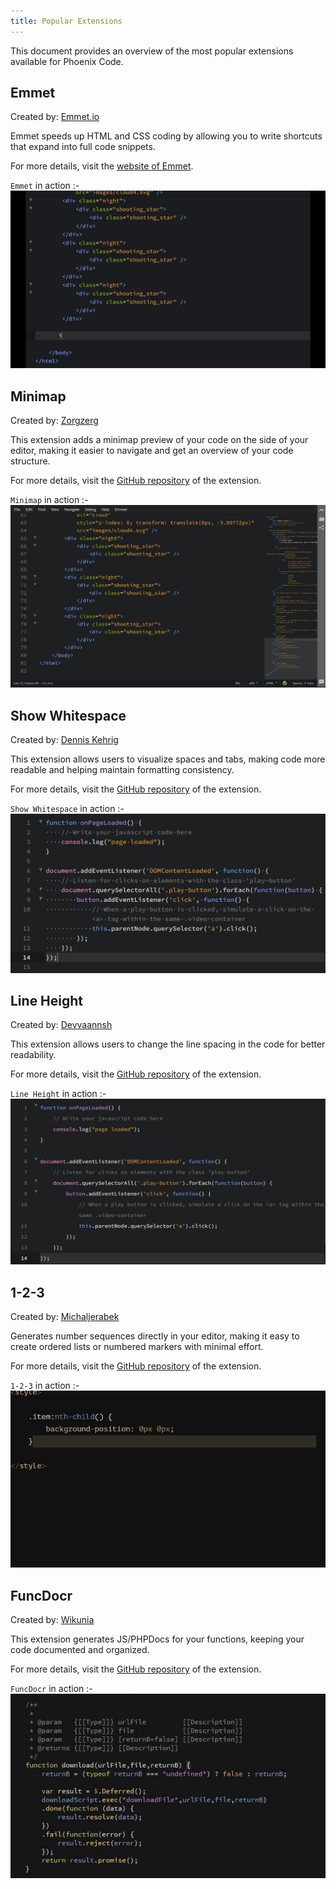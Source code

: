 ```yaml
---
title: Popular Extensions
---
```


This document provides an overview of the most popular extensions available for Phoenix Code.

## Emmet
Created by: [Emmet.io](https://emmet.io)

Emmet speeds up HTML and CSS coding by allowing you to write shortcuts that expand into full code snippets.

For more details, visit the [website of Emmet](https://emmet.io/).

`Emmet` in action :-
![Emmet](./images/popular-extensions/emmet.gif)



## Minimap
Created by: [Zorgzerg](https://github.com/zorgzerg)

This extension adds a minimap preview of your code on the side of your editor, making it easier to navigate and get an overview of your code structure.

For more details, visit the [GitHub repository](https://github.com/zorgzerg/brackets-minimap) of the extension.

`Minimap` in action :-
![Minimap](./images/popular-extensions/minimap.png)


## Show Whitespace 
Created by: [Dennis Kehrig](https://github.com/DennisKehrig)

This extension allows users to visualize spaces and tabs, making code more readable and helping maintain formatting consistency.

For more details, visit the [GitHub repository](https://github.com/DennisKehrig/brackets-show-whitespace) of the extension.

`Show Whitespace` in action :-
![Show Whitespace](./images/popular-extensions/Show-Whitespace.png)



## Line Height 
Created by: [Devvaannsh](https://github.com/devvaannsh)

This extension allows users to change the line spacing in the code for better readability.

For more details, visit the [GitHub repository](https://github.com/devvaannsh/custom-line-height) of the extension.

`Line Height` in action :-
![Line Height](./images/popular-extensions/Line-Height.png)


## 1-2-3
Created by: [Michaljerabek](https://github.com/michaljerabek)

Generates number sequences directly in your editor, making it easy to create ordered lists or numbered markers with minimal effort.

For more details, visit the [GitHub repository](https://github.com/michaljerabek/1-2-3) of the extension.

`1-2-3` in action :-
![1-2-3](./images/popular-extensions/1-2-3.gif)


## FuncDocr
Created by: [Wikunia](https://github.com/Wikunia)

This extension generates JS/PHPDocs for your functions, keeping your code documented and organized.

For more details, visit the [GitHub repository](https://github.com/wikunia/brackets-funcdocr) of the extension.

`FuncDocr` in action :-
![FuncDocr](./images/popular-extensions/Func-Docr.gif)


